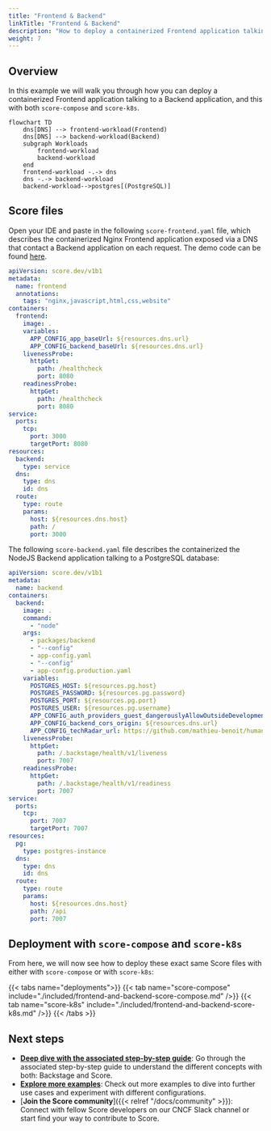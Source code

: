 ```yaml
---
title: "Frontend & Backend"
linkTitle: "Frontend & Backend"
description: "How to deploy a containerized Frontend application talking to a containerized Backend application exposed via a DNS with `score-compose` and `score-k8s`"
weight: 7
---
```


## Overview

In this example we will walk you through how you can deploy a containerized Frontend application talking to a Backend application, and this with both `score-compose` and `score-k8s`.

```mermaid
flowchart TD
    dns[DNS] --> frontend-workload(Frontend)
    dns[DNS] --> backend-workload(Backend)
    subgraph Workloads
        frontend-workload
        backend-workload
    end
    frontend-workload -.-> dns
    dns -.-> backend-workload
    backend-workload-->postgres[(PostgreSQL)]
```

## Score files

Open your IDE and paste in the following `score-frontend.yaml` file, which describes the containerized Nginx Frontend application exposed via a DNS that contact a Backend application on each request. The demo code can be found [here](https://github.com/mathieu-benoit/deploy-backstage-with-score).

```yaml
apiVersion: score.dev/v1b1
metadata:
  name: frontend
  annotations:
    tags: "nginx,javascript,html,css,website"
containers:
  frontend:
    image: .
    variables:
      APP_CONFIG_app_baseUrl: ${resources.dns.url}
      APP_CONFIG_backend_baseUrl: ${resources.dns.url}
    livenessProbe:
      httpGet:
        path: /healthcheck
        port: 8080
    readinessProbe:
      httpGet:
        path: /healthcheck
        port: 8080
service:
  ports:
    tcp:
      port: 3000
      targetPort: 8080
resources:
  backend:
    type: service
  dns:
    type: dns
    id: dns
  route:
    type: route
    params:
      host: ${resources.dns.host}
      path: /
      port: 3000
```

The following `score-backend.yaml` file describes the containerized the NodeJS Backend application talking to a PostgreSQL database:

```yaml
apiVersion: score.dev/v1b1
metadata:
  name: backend
containers:
  backend:
    image: .
    command:
      - "node"
    args:
      - packages/backend
      - "--config"
      - app-config.yaml
      - "--config"
      - app-config.production.yaml
    variables:
      POSTGRES_HOST: ${resources.pg.host}
      POSTGRES_PASSWORD: ${resources.pg.password}
      POSTGRES_PORT: ${resources.pg.port}
      POSTGRES_USER: ${resources.pg.username}
      APP_CONFIG_auth_providers_guest_dangerouslyAllowOutsideDevelopment: "true"
      APP_CONFIG_backend_cors_origin: ${resources.dns.url}
      APP_CONFIG_techRadar_url: https://github.com/mathieu-benoit/humanitec-ref-arch/blob/main/tech-radar.json
    livenessProbe:
      httpGet:
        path: /.backstage/health/v1/liveness
        port: 7007
    readinessProbe:
      httpGet:
        path: /.backstage/health/v1/readiness
        port: 7007
service:
  ports:
    tcp:
      port: 7007
      targetPort: 7007
resources:
  pg:
    type: postgres-instance
  dns:
    type: dns
    id: dns
  route:
    type: route
    params:
      host: ${resources.dns.host}
      path: /api
      port: 7007
```

## Deployment with `score-compose` and `score-k8s`

From here, we will now see how to deploy these exact same Score files with either with `score-compose` or with `score-k8s`:

{{< tabs name="deployments">}}
{{< tab name="score-compose" include="./included/frontend-and-backend-score-compose.md" />}}
{{< tab name="score-k8s" include="./included/frontend-and-backend-score-k8s.md" />}}
{{< /tabs >}}

## Next steps

- [**Deep dive with the associated step-by-step guide**](https://medium.com/@mabenoit/deploy-backstage-with-score-45bb2d7c2d90): Go through the associated step-by-step guide to understand the different concepts with both: Backstage and Score.
- [**Explore more examples**](/docs/examples/): Check out more examples to dive into further use cases and experiment with different configurations.
- [**Join the Score community**]({{< relref "/docs/community" >}}): Connect with fellow Score developers on our CNCF Slack channel or start find your way to contribute to Score.
